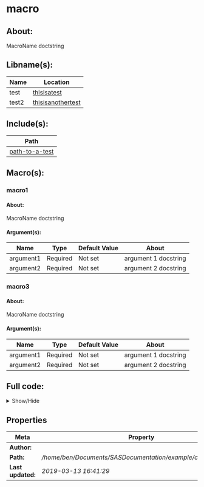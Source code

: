 # macro

## About:
MacroName doctstring

## Libname(s):
| Name | Location |
| --- | --- |
| test | [thisisatest](thisisatest) |
| test2 | [thisisanothertest](thisisanothertest) |


## Include(s):
| Path |
| --- |
| [path-to-a-test](path-to-a-test) |


## Macro(s):
### macro1
#### About:
MacroName doctstring


#### Argument(s):

| Name | Type | Default Value | About |
| --- | --- | --- | --- |
| argument1 | Required | Not set | argument 1 docstring |
| argument2 | Required | Not set | argument 2 docstring |


### macro3
#### About:
MacroName doctstring



#### Argument(s):

| Name | Type | Default Value | About |
| --- | --- | --- | --- |
| argument1 | Required | Not set | argument 1 docstring |
| argument2 | Required | Not set | argument 2 docstring |


## Full code:

<details><summary>Show/Hide</summary>

~~~~.sas

libname test 'thisisatest';
libname test2 "thisisanothertest";

%include 'path-to-a-test';

/*MacroName doctstring*/
%macro macro1(
    argument1 /*argument 1 docstring*/,
    argument2 /*argument 2 docstring*/
    );

    

%mend;
    

    
    %macro macro3(
    argument1 /*argument 1 docstring*/,
    argument2 /*argument 2 docstring*/
    );

    /*MacroName doctstring*/

%mend;
    
~~~~

</details>

## Properties

| Meta | Property |
| --- | --- |
| **Author:** | |
| **Path:** | */home/ben/Documents/SASDocumentation/example/code/macro.sas* |
| **Last updated:** | *2019-03-13 16:41:29* |
